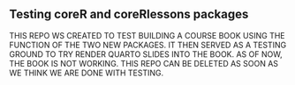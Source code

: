 ## Testing coreR and coreRlessons packages

  THIS REPO WS CREATED TO TEST BUILDING A COURSE BOOK USING THE FUNCTION OF THE TWO NEW PACKAGES. IT THEN SERVED AS A TESTING GROUND TO TRY RENDER QUARTO SLIDES INTO THE BOOK. 
  AS OF NOW, THE BOOK IS NOT WORKING. THIS REPO CAN BE DELETED AS SOON AS WE THINK WE ARE DONE WITH TESTING.
